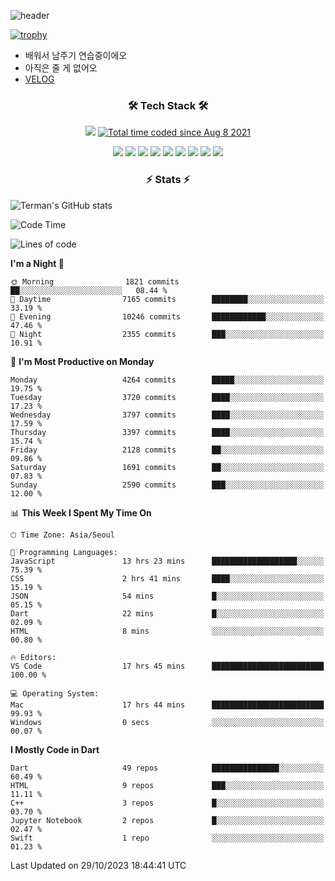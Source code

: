 <!--
**Ohgyuchan/Ohgyuchan** is a ✨ _special_ ✨ repository because its `README.md` (this file) appears on your GitHub profile.

Here are some ideas to get you started:

- 🔭 I’m currently working on ...
- 🌱 I’m currently learning ...
- 👯 I’m looking to collaborate on ...
- 🤔 I’m looking for help with ...
- 💬 Ask me about ...
- 📫 How to reach me: ...
- 😄 Pronouns: ...
- ⚡ Fun fact: ...
-->
![header](https://capsule-render.vercel.app/api?type=soft&color=auto&height=150&section=header&text=Ohgyuchan&fontSize=80&animation=twinkling)

[![trophy](https://github-profile-trophy.vercel.app/?username=Ohgyuchan&column=-1)](https://github.com/ryo-ma/github-profile-trophy)

<!-- ### Hi there 👋 -->
  * 배워서 남주기 연습중이에오
  * 아직은 줄 게 없어오
  * [VELOG](https://velog.io/@terman)



<h3 align="center"><b>🛠 Tech Stack 🛠</b></h3>

<p align="center">
<a href="https://hits.seeyoufarm.com"><img src="https://hits.seeyoufarm.com/api/count/incr/badge.svg?url=https%3A%2F%2Fgithub.com%2FOhgyuchan&count_bg=%2379C83D&title_bg=%23555555&icon=&icon_color=%23E7E7E7&title=visitors+%F0%9F%99%8C&edge_flat=false"/></a> <a href="https://wakatime.com/@9d35e6a9-2400-4e9b-b741-9597e6de1373"><img src="https://wakatime.com/badge/user/9d35e6a9-2400-4e9b-b741-9597e6de1373.svg" alt="Total time coded since Aug 8 2021" /></a></p>


<p align="center">
<img src="https://img.shields.io/badge/HTML5-E34F26?style=flat-square&logo=HTML5&logoColor=white"/></a>
<img src="https://img.shields.io/badge/CSS3-1572B6?style=flat-square&logo=CSS3&logoColor=white"/></a>
<img src="https://img.shields.io/badge/JavaScript-F7DF1E?style=flat-square&logo=JavaScript&logoColor=white"/></a>
<!-- <img src="https://img.shields.io/badge/Node.js-339933?style=flat-square&logo=Node.js&logoColor=white"/></a> &nbsp -->
<img src="https://img.shields.io/badge/Android-3DDC84?style=flat-square&logo=Android&logoColor=white"/></a> 
<img src="https://img.shields.io/badge/Flutter-02569B?style=flat-square&logo=Flutter&logoColor=white"></a> 
<img src="https://img.shields.io/badge/Dart-0175C2?style=flat-square&logo=Dart&logoColor=white"></a> 
<!-- <img src="https://img.shields.io/badge/R-0175C2?style=flat-square&logo=R&logoColor=white"></a> &nbsp -->
<!-- <img src="https://img.shields.io/badge/MongoDB-47A248?style=flat-square&logo=MongoDB&logoColor=white"/></a> &nbsp -->
<!-- <img src="https://img.shields.io/badge/MySQL-4479A1?style=flat-square&logo=MySQL&logoColor=white"/></a> &nbsp -->
<img src="https://img.shields.io/badge/c++-00599C?style=flat-square&logo=c%2B%2B&logoColor=white"/></a> 
<img src="https://img.shields.io/badge/python-0175C2?style=flat-square&logo=python&logoColor=white"></a> 
<img src="https://img.shields.io/badge/github-181717?style=flat-square&logo=github&logoColor=white"></a> 
<!-- <img src="https://img.shields.io/badge/unity-FCC624?style=flat-square&logo=unity&logoColor=black"></a>  -->
<!-- <img src="https://img.shields.io/badge/Amazon AWS-232F3E?style=flat-square&logo=Amazon%20AWS&logoColor=white"/></a> &nbsp -->
</p></b>

<h3 align="center"><b>⚡️ Stats ⚡️</b></h3>

![Terman's GitHub stats](https://github-readme-stats.vercel.app/api?username=Ohgyuchan&count_private=true&show_icons=true&theme=buefy)
  
<!--START_SECTION:waka-->
![Code Time](http://img.shields.io/badge/Code%20Time-1%2C351%20hrs%2017%20mins-blue)

![Lines of code](https://img.shields.io/badge/From%20Hello%20World%20I%27ve%20Written-33.5%20million%20lines%20of%20code-blue)

**I'm a Night 🦉** 

```text
🌞 Morning                1821 commits        ██░░░░░░░░░░░░░░░░░░░░░░░   08.44 % 
🌆 Daytime                7165 commits        ████████░░░░░░░░░░░░░░░░░   33.19 % 
🌃 Evening                10246 commits       ████████████░░░░░░░░░░░░░   47.46 % 
🌙 Night                  2355 commits        ███░░░░░░░░░░░░░░░░░░░░░░   10.91 % 
```
📅 **I'm Most Productive on Monday** 

```text
Monday                   4264 commits        █████░░░░░░░░░░░░░░░░░░░░   19.75 % 
Tuesday                  3720 commits        ████░░░░░░░░░░░░░░░░░░░░░   17.23 % 
Wednesday                3797 commits        ████░░░░░░░░░░░░░░░░░░░░░   17.59 % 
Thursday                 3397 commits        ████░░░░░░░░░░░░░░░░░░░░░   15.74 % 
Friday                   2128 commits        ██░░░░░░░░░░░░░░░░░░░░░░░   09.86 % 
Saturday                 1691 commits        ██░░░░░░░░░░░░░░░░░░░░░░░   07.83 % 
Sunday                   2590 commits        ███░░░░░░░░░░░░░░░░░░░░░░   12.00 % 
```


📊 **This Week I Spent My Time On** 

```text
🕑︎ Time Zone: Asia/Seoul

💬 Programming Languages: 
JavaScript               13 hrs 23 mins      ███████████████████░░░░░░   75.39 % 
CSS                      2 hrs 41 mins       ████░░░░░░░░░░░░░░░░░░░░░   15.19 % 
JSON                     54 mins             █░░░░░░░░░░░░░░░░░░░░░░░░   05.15 % 
Dart                     22 mins             █░░░░░░░░░░░░░░░░░░░░░░░░   02.09 % 
HTML                     8 mins              ░░░░░░░░░░░░░░░░░░░░░░░░░   00.80 % 

🔥 Editors: 
VS Code                  17 hrs 45 mins      █████████████████████████   100.00 % 

💻 Operating System: 
Mac                      17 hrs 44 mins      █████████████████████████   99.93 % 
Windows                  0 secs              ░░░░░░░░░░░░░░░░░░░░░░░░░   00.07 % 
```

**I Mostly Code in Dart** 

```text
Dart                     49 repos            ███████████████░░░░░░░░░░   60.49 % 
HTML                     9 repos             ███░░░░░░░░░░░░░░░░░░░░░░   11.11 % 
C++                      3 repos             █░░░░░░░░░░░░░░░░░░░░░░░░   03.70 % 
Jupyter Notebook         2 repos             █░░░░░░░░░░░░░░░░░░░░░░░░   02.47 % 
Swift                    1 repo              ░░░░░░░░░░░░░░░░░░░░░░░░░   01.23 % 
```




 Last Updated on 29/10/2023 18:44:41 UTC
<!--END_SECTION:waka-->
